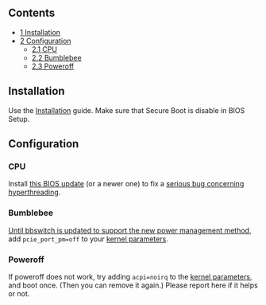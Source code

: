 ## Contents

*   [1 Installation](#Installation)
*   [2 Configuration](#Configuration)
    *   [2.1 CPU](#CPU)
    *   [2.2 Bumblebee](#Bumblebee)
    *   [2.3 Poweroff](#Poweroff)

## Installation

Use the [Installation](/index.php/Installation "Installation") guide. Make sure that Secure Boot is disable in BIOS Setup.

## Configuration

### CPU

Install [this BIOS update](http://pcsupport.lenovo.com/de/de/downloads/ds120370) (or a newer one) to fix a [serious bug concerning hyperthreading](https://lists.debian.org/debian-devel/2017/06/msg00308.html).

### Bumblebee

[Until bbswitch is updated to support the new power management method](/index.php/Bumblebee#Broken_power_management_with_kernel_4.8 "Bumblebee"), add `pcie_port_pm=off` to your [kernel parameters](/index.php/Kernel_parameters "Kernel parameters").

### Poweroff

If poweroff does not work, try adding `acpi=noirq` to the [kernel parameters](/index.php/Kernel_parameters "Kernel parameters"), and boot once. (Then you can remove it again.) Please report here if it helps or not.